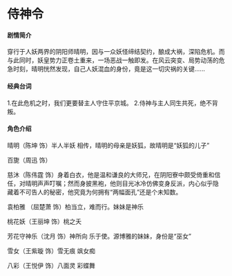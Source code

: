 # 侍神令

#### 剧情简介 
  穿行于人妖两界的阴阳师晴明，因与一众妖怪缔结契约，酿成大祸，深陷危机。而与此同时，妖皇势力正卷土重来，一场恶战一触即发。在风云突变、局势动荡的危急时刻，晴明恍然发现，自己人妖混血的身份，竟是这一切灾祸的关键......

#### 经典台词 
1.在此危机之时，我们更要替主人守住平京城。 
2.侍神与主人同生共死，绝不背叛。

#### 角色介绍 
晴明（陈坤 饰）半人半妖 相传，晴明的母亲是妖狐，故晴明是“妖狐的儿子”

百旎（周迅 饰）

慈沐（陈伟霆 饰）身着白衣，他是温和谦良的大师兄，在阴阳寮中颇受倚重和信 任，对晴明声声叮嘱；然而身披黑袍，他则目光冰冷仿佛变身反派，内心似乎隐 藏着不可告人的秘密，他究竟为何拥有“两幅面孔”还是个未知数。

袁柏雅 （屈楚萧 饰）柏当立，难而行。妹妹是神乐

桃花妖（王丽坤 饰）桃之夭

芳花守神乐（沈月 饰）神所向 乐于使。源博雅的妹妹，身份是“巫女”

雪女（王紫璇 饰）雪无痕 飒女痴

八彩（王悦伊 饰）八面灵 彩蝶舞
